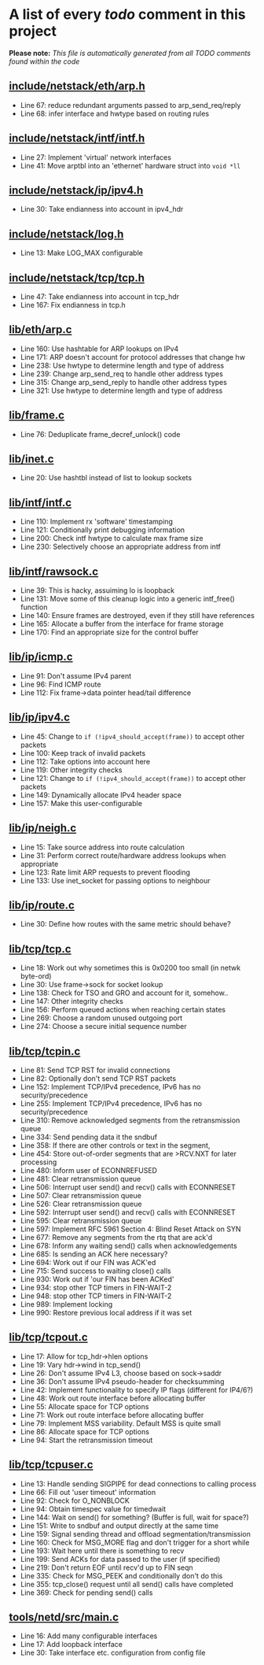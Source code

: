 # A list of every _todo_ comment in this project
**Please note:** _This file is automatically generated from all TODO comments found within the code_
## [include/netstack/eth/arp.h](include/netstack/eth/arp.h)
  - Line 67: reduce redundant arguments passed to arp_send_req/reply
  - Line 68: infer interface and hwtype based on routing rules

## [include/netstack/intf/intf.h](include/netstack/intf/intf.h)
  - Line 27: Implement 'virtual' network interfaces
  - Line 41: Move arptbl into an 'ethernet' hardware struct into `void *ll`

## [include/netstack/ip/ipv4.h](include/netstack/ip/ipv4.h)
  - Line 30: Take endianness into account in ipv4_hdr

## [include/netstack/log.h](include/netstack/log.h)
  - Line 13: Make LOG_MAX configurable

## [include/netstack/tcp/tcp.h](include/netstack/tcp/tcp.h)
  - Line 47: Take endianness into account in tcp_hdr
  - Line 167: Fix endianness in tcp.h

## [lib/eth/arp.c](lib/eth/arp.c)
  - Line 160: Use hashtable for ARP lookups on IPv4
  - Line 171: ARP doesn't account for protocol addresses that change hw
  - Line 238: Use hwtype to determine length and type of address
  - Line 239: Change arp_send_req to handle other address types
  - Line 315: Change arp_send_reply to handle other address types
  - Line 321: Use hwtype to determine length and type of address

## [lib/frame.c](lib/frame.c)
  - Line 76: Deduplicate frame_decref_unlock() code

## [lib/inet.c](lib/inet.c)
  - Line 20: Use hashtbl instead of list to lookup sockets

## [lib/intf/intf.c](lib/intf/intf.c)
  - Line 110: Implement rx 'software' timestamping
  - Line 121: Conditionally print debugging information
  - Line 200: Check intf hwtype to calculate max frame size
  - Line 230: Selectively choose an appropriate address from intf

## [lib/intf/rawsock.c](lib/intf/rawsock.c)
  - Line 39: This is hacky, assuiming lo is loopback
  - Line 131: Move some of this cleanup logic into a generic intf_free() function
  - Line 140: Ensure frames are destroyed, even if they still have references
  - Line 165: Allocate a buffer from the interface for frame storage
  - Line 170: Find an appropriate size for the control buffer

## [lib/ip/icmp.c](lib/ip/icmp.c)
  - Line 91: Don't assume IPv4 parent
  - Line 96: Find ICMP route
  - Line 112: Fix frame->data pointer head/tail difference

## [lib/ip/ipv4.c](lib/ip/ipv4.c)
  - Line 45: Change to `if (!ipv4_should_accept(frame))` to accept other packets
  - Line 100: Keep track of invalid packets
  - Line 112: Take options into account here
  - Line 119: Other integrity checks
  - Line 121: Change to `if (!ipv4_should_accept(frame))` to accept other packets
  - Line 149: Dynamically allocate IPv4 header space
  - Line 157: Make this user-configurable

## [lib/ip/neigh.c](lib/ip/neigh.c)
  - Line 15: Take source address into route calculation
  - Line 31: Perform correct route/hardware address lookups when appropriate
  - Line 123: Rate limit ARP requests to prevent flooding
  - Line 133: Use inet_socket for passing options to neighbour

## [lib/ip/route.c](lib/ip/route.c)
  - Line 30: Define how routes with the same metric should behave?

## [lib/tcp/tcp.c](lib/tcp/tcp.c)
  - Line 18: Work out why sometimes this is 0x0200 too small (in netwk byte-ord)
  - Line 30: Use frame->sock for socket lookup
  - Line 138: Check for TSO and GRO and account for it, somehow..
  - Line 147: Other integrity checks
  - Line 156: Perform queued actions when reaching certain states
  - Line 269: Choose a random unused outgoing port
  - Line 274: Choose a secure initial sequence number

## [lib/tcp/tcpin.c](lib/tcp/tcpin.c)
  - Line 81: Send TCP RST for invalid connections
  - Line 82: Optionally don't send TCP RST packets
  - Line 152: Implement TCP/IPv4 precedence, IPv6 has no security/precedence
  - Line 255: Implement TCP/IPv4 precedence, IPv6 has no security/precedence
  - Line 310: Remove acknowledged segments from the retransmission queue
  - Line 334: Send pending data it the sndbuf
  - Line 358: If there are other controls or text in the segment,
  - Line 454: Store out-of-order segments that are >RCV.NXT for later processing
  - Line 480: Inform user of ECONNREFUSED
  - Line 481: Clear retransmission queue
  - Line 506: Interrupt user send() and recv() calls with ECONNRESET
  - Line 507: Clear retransmission queue
  - Line 526: Clear retransmission queue
  - Line 592: Interrupt user send() and recv() calls with ECONNRESET
  - Line 595: Clear retransmission queue
  - Line 597: Implement RFC 5961 Section 4: Blind Reset Attack on SYN
  - Line 677: Remove any segments from the rtq that are ack'd
  - Line 678: Inform any waiting send() calls when acknowledgements
  - Line 685: Is sending an ACK here necessary?
  - Line 694: Work out if our FIN was ACK'ed
  - Line 715: Send success to waiting close() calls
  - Line 930: Work out if 'our FIN has been ACKed'
  - Line 934: stop other TCP timers in FIN-WAIT-2
  - Line 948: stop other TCP timers in FIN-WAIT-2
  - Line 989: Implement locking
  - Line 990: Restore previous local address if it was set

## [lib/tcp/tcpout.c](lib/tcp/tcpout.c)
  - Line 17: Allow for tcp_hdr->hlen options
  - Line 19: Vary hdr->wind in tcp_send()
  - Line 26: Don't assume IPv4 L3, choose based on sock->saddr
  - Line 36: Don't assume IPv4 pseudo-header for checksumming
  - Line 42: Implement functionality to specify IP flags (different for IP4/6?)
  - Line 48: Work out route interface before allocating buffer
  - Line 55: Allocate space for TCP options
  - Line 71: Work out route interface before allocating buffer
  - Line 79: Implement MSS variability. Default MSS is quite small
  - Line 86: Allocate space for TCP options
  - Line 94: Start the retransmission timeout

## [lib/tcp/tcpuser.c](lib/tcp/tcpuser.c)
  - Line 13: Handle sending SIGPIPE for dead connections to calling process
  - Line 66: Fill out 'user timeout' information
  - Line 92: Check for O_NONBLOCK
  - Line 94: Obtain timespec value for timedwait
  - Line 144: Wait on send() for something? (Buffer is full, wait for space?)
  - Line 151: Write to sndbuf and output directly at the same time
  - Line 159: Signal sending thread and offload segmentation/transmission
  - Line 160: Check for MSG_MORE flag and don't trigger for a short while
  - Line 193: Wait here until there is something to recv
  - Line 199: Send ACKs for data passed to the user (if specified)
  - Line 219: Don't return EOF until recv'd up to FIN seqn
  - Line 335: Check for MSG_PEEK and conditionally don't do this
  - Line 355: tcp_close() request until all send() calls have completed
  - Line 369: Check for pending send() calls

## [tools/netd/src/main.c](tools/netd/src/main.c)
  - Line 16: Add many configurable interfaces
  - Line 17: Add loopback interface
  - Line 30: Take interface etc. configuration from config file
